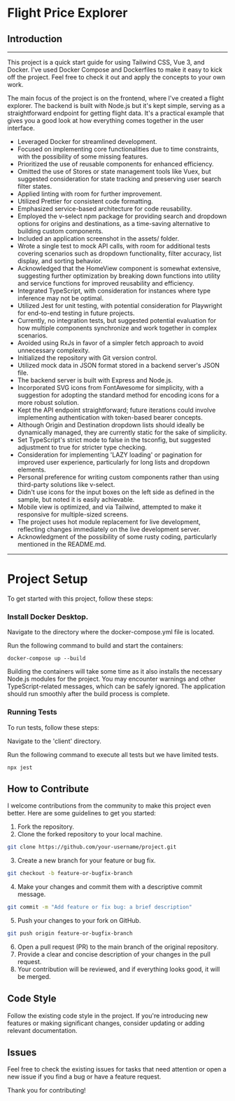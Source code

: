 
# Flight Price Explorer

## Introduction
___

This project is a quick start guide for using Tailwind CSS, Vue 3, and Docker. I've used Docker Compose and Dockerfiles to make it easy to kick off the project. Feel free to check it out and apply the concepts to your own work.

The main focus of the project is on the frontend, where I've created a flight explorer. The backend is built with Node.js but it's kept simple, serving as a straightforward endpoint for getting flight data. It's a practical example that gives you a good look at how everything comes together in the user interface.

- Leveraged Docker for streamlined development.
- Focused on implementing core functionalities due to time constraints, with the possibility of some missing features.
- Prioritized the use of reusable components for enhanced efficiency.
- Omitted the use of Stores or state management tools like Vuex, but suggested consideration for state tracking and preserving user search filter states.
- Applied linting with room for further improvement.
- Utilized Prettier for consistent code formatting.
- Emphasized service-based architecture for code reusability.
- Employed the v-select npm package for providing search and dropdown options for origins and destinations, as a time-saving alternative to building custom components.
- Included an application screenshot in the assets/ folder.
- Wrote a single test to mock API calls, with room for additional tests covering scenarios such as dropdown functionality, filter accuracy, list display, and sorting behavior.
- Acknowledged that the HomeView component is somewhat extensive, suggesting further optimization by breaking down functions into utility and service functions for improved reusability and efficiency.
- Integrated TypeScript, with consideration for instances where type inference may not be optimal.
- Utilized Jest for unit testing, with potential consideration for Playwright for end-to-end testing in future projects.
- Currently, no integration tests, but suggested potential evaluation for how multiple components synchronize and work together in complex scenarios.
- Avoided using RxJs in favor of a simpler fetch approach to avoid unnecessary complexity.
- Initialized the repository with Git version control.
- Utilized mock data in JSON format stored in a backend server's JSON file.
- The backend server is built with Express and Node.js.
- Incorporated SVG icons from FontAwesome for simplicity, with a suggestion for adopting the standard method for encoding icons for a more robust solution.
- Kept the API endpoint straightforward; future iterations could involve implementing authentication with token-based bearer concepts.
- Although Origin and Destination dropdown lists should ideally be dynamically managed, they are currently static for the sake of simplicity.
- Set TypeScript's strict mode to false in the tsconfig, but suggested adjustment to true for stricter type checking.
- Consideration for implementing 'LAZY loading' or pagination for improved user experience, particularly for long lists and dropdown elements.
- Personal preference for writing custom components rather than using third-party solutions like v-select.
- Didn't use icons for the input boxes on the left side as defined in the sample, but noted it is easily achievable.
- Mobile view is optimized, and via Tailwind, attempted to make it responsive for multiple-sized screens.
- The project uses hot module replacement for live development, reflecting changes immediately on the live development server.
- Acknowledgment of the possibility of some rusty coding, particularly mentioned in the README.md.

______

# Project Setup
To get started with this project, follow these steps:

### Install Docker Desktop.

Navigate to the directory where the docker-compose.yml file is located.

Run the following command to build and start the containers:

```
docker-compose up --build
```
Building the containers will take some time as it also installs the necessary Node.js modules for the project. You may encounter warnings and other TypeScript-related messages, which can be safely ignored. The application should run smoothly after the build process is complete.

### Running Tests
To run tests, follow these steps:

Navigate to the 'client' directory.

Run the following command to execute all tests but we have limited tests. 

```
npx jest
```

## How to Contribute

I welcome contributions from the community to make this project even better. Here are some guidelines to get you started:

1. Fork the repository.
2. Clone the forked repository to your local machine.

```bash
git clone https://github.com/your-username/project.git
```

3. Create a new branch for your feature or bug fix.
```bash
git checkout -b feature-or-bugfix-branch
```

4. Make your changes and commit them with a descriptive commit message.
```bash
git commit -m "Add feature or fix bug: a brief description"
```

5. Push your changes to your fork on GitHub.
```bash
git push origin feature-or-bugfix-branch
```

6. Open a pull request (PR) to the main branch of the original repository.
7. Provide a clear and concise description of your changes in the pull request.
8. Your contribution will be reviewed, and if everything looks good, it will be merged.

## Code Style
Follow the existing code style in the project. If you're introducing new features or making significant changes, consider updating or adding relevant documentation.

## Issues
Feel free to check the existing issues for tasks that need attention or open a new issue if you find a bug or have a feature request.

Thank you for contributing!

